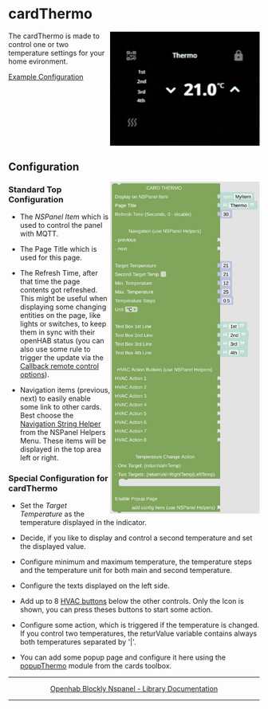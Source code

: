 # cardThermo

[<img src="img/lovelaceUI_cardThermo.jpg" align="right" width="300">](img/lovelaceUI_cardThermo.jpg)

The cardThermo is made to control one or two temperature settings for your home evironment.

[Example Configuration](openhab_scripts_nspanel1_cardThermo.md)

<br clear="right"/>

## Configuration

[<img src="img/blockLibrary_nspanel_cards_cardThermo.png" align="right" width="300">](img/blockLibrary_nspanel_cards_cardThermo.png)

### Standard Top Configuration

- The *NSPanel Item* which is used to control the panel with MQTT.

- The Page Title which is used for this page.

- The Refresh Time, after that time the page contents got refreshed. This might be useful when displaying some changing entities on the page, like lights or switches, to keep them in sync with their openHAB status (you can also use some rule to trigger the update via the [Callback remote control options](blockLibrary_nspanel_callback_callback.md)).

- Navigation items (previous, next) to easily enable some link to other cards. Best choose the [Navigation String Helper](blockLibrary_nspanel_helpers_navString.md) from the NSPanel Helpers Menu. These items will be displayed in the top area left or right.

### Special Configuration for cardThermo

- Set the *Target Temperature* as the temperature displayed in the indicator.

- Decide, if you like to display and control a second temperature and set the displayed value.

- Configure minimum and maximum temperature, the temperature steps and the temperature unit for both main and second temperature.

- Configure the texts displayed on the left side.

- Add up to 8 [HVAC buttons](blockLibrary_nspanel_helpers_hvacButton.md) below the other controls. Only the Icon is shown, you can press theses buttons to start some action.

- Configure some action, which is triggered if the temperature is changed. If you control two temperatures, the returValue variable contains always both temperatures separated by '|'.

- You can add some popup page and configure it here using the [popupThermo](blockLibrary_nspanel_cards_popupThermo.md) module from the cards toolbox.

---

[<p style="text-align: center;">Openhab Blockly Nspanel - Library Documentation</p>](README.md)

---
